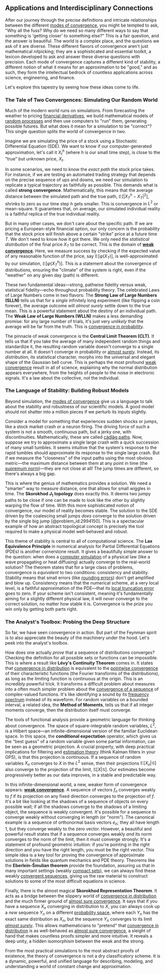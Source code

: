 ## Applications and Interdisciplinary Connections

After our journey through the precise definitions and intricate relationships between the different [modes of convergence](@article_id:189423), you might be tempted to ask, "Why all the fuss? Why do we need so many different ways to say that something is 'getting closer' to something else?" This is a fair question, and the answer is beautiful. The world is a complex place, and the questions we ask of it are diverse. These different flavors of convergence aren't just mathematical nitpicking; they are a sophisticated and essential toolkit, a lexicon developed to ask and answer these diverse questions with precision. Each mode of convergence captures a different kind of stability, a different notion of what it means for an approximation to be "good," and as such, they form the intellectual bedrock of countless applications across science, engineering, and finance.

Let's explore this tapestry by seeing how these ideas come to life.

### The Tale of Two Convergences: Simulating Our Random World

Much of the modern world runs on simulations. From forecasting the weather to pricing [financial derivatives](@article_id:636543), we build mathematical models of [random processes](@article_id:267993) and then use computers to "run" them, generating possible futures. But what does it mean for a simulation to be "correct"? This single question splits the world of convergence in two.

Imagine we are simulating the price of a stock using a Stochastic Differential Equation (SDE). We want to know if our computer-generated approximation, let's call it $X^h_t$ (where $h$ is our small time step), is close to the "true" but unknown price, $X_t$.

In some scenarios, we need to know the *exact path* the stock price takes. For instance, if we are testing an automated trading strategy that depends on the precise sequence of ups and downs, we need our simulation to replicate a typical trajectory as faithfully as possible. This demands what is called **strong convergence**. Mathematically, this means that the average distance between the simulated path and the true path, $\mathbb{E}[|X^h_T - X_T|^2]$, shrinks to zero as our time step $h$ gets smaller. This is convergence in $L^2$ or mean-square. It guarantees that, on average, our simulated individual reality is a faithful replica of the true individual reality.

But in many other cases, we don't care about the specific path. If we are pricing a European-style financial option, our only concern is the probability that the stock price will finish above a certain "strike" price at a future time $T$. We don't need to know *how* it got there. We only need the *statistical distribution* of the final price $X_T$ to be correct. This is the domain of **[weak convergence](@article_id:146156)**. Here, we measure success by checking if the expected value of any reasonable function of the price, say $\mathbb{E}[\varphi(X_T)]$, is well-approximated by our simulation, $\mathbb{E}[\varphi(X^h_T)]$. This is a statement about the convergence of distributions, ensuring the "climate" of the system is right, even if the "weather" on any given day (path) is different.

These two fundamental ideas—strong, pathwise fidelity versus weak, statistical fidelity—echo throughout probability theory. The celebrated Laws of Large Numbers come in two flavors: The **Strong Law of Large Numbers (SLLN)** tells us that for a *single* infinitely long experiment (like flipping a coin forever), the average outcome will *almost surely* settle down to the true mean. This is a powerful statement about the destiny of an individual path. The **Weak Law of Large Numbers (WLLN)** makes a less demanding promise: for any large number of trials, it's just very *unlikely* that the average will be far from the truth. This is [convergence in probability](@article_id:145433).

The pinnacle of weak convergence is the **Central Limit Theorem (CLT)**. It tells us that if you take the average of many independent random things and standardize it, the resulting random variable doesn't converge to a single number at all. It doesn't converge in probability or [almost surely](@article_id:262024). Instead, its *distribution*, its statistical character, morphs into the universal and elegant shape of the Gaussian bell curve. This is perhaps the most profound [weak convergence](@article_id:146156) result in all of science, explaining why the normal distribution appears everywhere, from the heights of people to the noise in electronic signals. It's a law about the collective, not the individual.

### The Language of Stability: Building Robust Models

Beyond simulation, the [modes of convergence](@article_id:189423) give us a language to talk about the stability and robustness of our scientific models. A good model should not shatter into a million pieces if we perturb its inputs slightly.

Consider a model for something that experiences sudden shocks or jumps, like a stock market crash or a neuron firing. The driving force of such a system is not a smooth, continuous path, but a jerky one, with discontinuities. Mathematically, these are called [càdlàg paths](@article_id:637518). Now, suppose we try to approximate a single large crash with a quick succession of many small tumbles. It seems intuitive that the system's response to the rapid tumbles should approximate its response to the single large crash. But if we measure the "closeness" of the input paths using the most obvious metric—the maximum distance between them at any point in time (the [supremum norm](@article_id:145223))—they are not close at all! The jump times are different, so there's always a big gap.

This is where the genius of mathematics provides a solution. We need a "smarter" way to measure distance, one that allows for small wiggles in time. The **Skorokhod $J_1$ topology** does exactly this. It deems two jumpy paths to be close if one can be made to look like the other by slightly warping the flow of time. With this more sophisticated notion of convergence, our model of reality becomes stable. The solution to the SDE driven by the coalescing small jumps *does* converge to the solution driven by the single big jump [@problem_id:2994150]. This is a spectacular example of how an abstract topological concept is precisely the tool required to make a physical model well-behaved and robust.

This theme of stability is central to all of computational science. The **Lax Equivalence Principle** in numerical analysis for Partial Differential Equations (PDEs) is another cornerstone result. It gives a beautifully simple answer to the question: when does a [computer simulation](@article_id:145913) of a physical law (like a wave propagating or heat diffusing) actually converge to the real-world solution? The theorem states that for a large class of problems, convergence is *equivalent* to two conditions: consistency and stability. Stability means that small errors (like [rounding errors](@article_id:143362)) don't get amplified and blow up. Consistency means that the numerical scheme, at a very local level, is a faithful approximation of the PDE—that its [local truncation error](@article_id:147209) goes to zero. If your scheme isn't consistent, meaning it's fundamentally aiming for a slightly different physical law, it will *never* converge to the correct solution, no matter how stable it is. Convergence is the prize you win only by getting both parts right.

### The Analyst's Toolbox: Probing the Deep Structure

So far, we have seen convergence in action. But part of the Feynman spirit is to also appreciate the beauty of the machinery under the hood. Let's peek into the analyst's toolbox.

How does one actually *prove* that a sequence of distributions converges? Checking the definition for all possible sets or functions can be impossible. This is where a result like **Lévy's Continuity Theorem** comes in. It states that [convergence in distribution](@article_id:275050) is equivalent to the [pointwise convergence](@article_id:145420) of their characteristic functions (the Fourier transforms of the distributions), as long as the limiting function is continuous at the origin. This is an incredibly powerful trick. It transforms a difficult problem about measures into a often much simpler problem about the [convergence of a sequence](@article_id:157991) of complex-valued functions. It's like identifying a sound by its [frequency spectrum](@article_id:276330) instead of its waveform. For random variables on a bounded interval, a related idea, the **Method of Moments**, tells us that if all integer moments converge, then the distribution itself must converge.

The tools of functional analysis provide a geometric language for thinking about convergence. The space of square-integrable random variables, $L^2$, is a Hilbert space—an infinite-dimensional version of the familiar Euclidean space. In this space, the **conditional expectation** operator, which gives us the "best guess" of a random variable given some partial information, can be seen as a geometric projection. A crucial property, with deep practical implications for filtering and [estimation theory](@article_id:268130) (think Kalman filters in your GPS), is that this projection is continuous. If a sequence of random variables $X_n$ converges to $X$ in the $L^2$ sense, then their projections $\mathbb{E}[X_n | \mathcal{G}]$ also converge to the projection of the limit, $\mathbb{E}[X | \mathcal{G}]$. Our estimates become progressively better as our data improves, in a stable and predictable way.

In this infinite-dimensional world, a new, weaker form of convergence appears: **[weak convergence](@article_id:146156)**. A sequence of vectors $f_n$ converges weakly to $f$ if its projection on any fixed direction converges to the projection of $f$. It's a bit like looking at the shadows of a sequence of objects on every possible wall; if all the shadows converge to the shadows of a limiting object, the sequence is weakly convergent. It's possible for a sequence to converge weakly without converging in length (or "norm"). The canonical example is a sequence of orthonormal basis vectors $e_n$; they all have length 1, but they converge weakly to the zero vector. However, a beautiful and powerful result states that if a sequence converges weakly *and* its norm converges to the norm of the limit, then it must converge strongly. It's a statement of profound geometric intuition: if you're pointing in the right direction and you have the right length, you must be the right vector. This simple idea is a key tool for proving the convergence of approximate solutions in fields like quantum mechanics and PDE theory. Theorems like the **Eberlein-Šmulian theorem** provide the foundation, assuring us that in many important settings (weakly [compact sets](@article_id:147081)), we can always find these weakly [convergent sequences](@article_id:143629), giving us the raw material to construct solutions to some of the most difficult equations in science.

Finally, there is the almost magical **Skorokhod Representation Theorem**. It acts as a bridge between the slippery world of [convergence in distribution](@article_id:275050) and the much firmer ground of [almost sure convergence](@article_id:265318). It says that if you have a sequence $X_n$ converging in distribution to $X$, you can always cook up a *new* sequence $Y_n$ on a different [probability space](@article_id:200983), where each $Y_n$ has the exact same distribution as $X_n$, but the sequence $Y_n$ converges to its limit *[almost surely](@article_id:262024)*. This allows mathematicians to "pretend" that [convergence in distribution](@article_id:275050) is as well-behaved as [almost sure convergence](@article_id:265318), a sleight of hand that makes countless proofs simpler and more intuitive. It reveals a deep unity, a hidden isomorphism between the weak and the strong.

From the most practical simulations to the most abstract proofs of existence, the theory of convergence is not a dry classificatory scheme. It is a dynamic, powerful, and unified language for describing, modeling, and understanding a world of constant change and approximation.